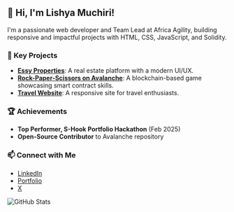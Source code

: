## 👋 Hi, I'm Lishya Muchiri!
I'm a passionate web developer and Team Lead at Africa Agility, building responsive and impactful projects with HTML, CSS, JavaScript, and Solidity.

### 🚀 Key Projects
- **[Essy Properties](https://github.com/lishyamuchiri/essy-properties)**: A real estate platform with a modern UI/UX.
- **[Rock-Paper-Scissors on Avalanche](https://github.com/lishyamuchiri/rock-paper-scissors)**: A blockchain-based game showcasing smart contract skills.
- **[Travel Website](https://github.com/lishyamuchiri/travel-website)**: A responsive site for travel enthusiasts.

### 🏆 Achievements
- **Top Performer, S-Hook Portfolio Hackathon** (Feb 2025)
- **Open-Source Contributor** to Avalanche repository

### 📫 Connect with Me
- [LinkedIn](https://linkedin.com/in/lishyamuchiri)
- [Portfolio](https://leahmuchiri.dev)
- [X](https://x.com/lishyamuchiri)

![GitHub Stats](https://github-readme-stats.vercel.app/api?username=lishyamuchiri&show_icons=true&theme=radical)
